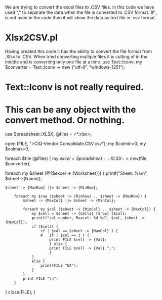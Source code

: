 We are trying to convert the excel files to .CSV files.
In this code we have used "," to separate the data when the file is converted to .CSV format. (If , is not used in the code then it will show the data as text file in .csv format.

# Xlsx2CSV.pl
Having created this code it has the ability to convert the file format from .Xlsx to .CSV.
When tried converting multiple files it is cutting of in the middle and is converting only one file at a time.
use Text::Iconv;
my $converter = Text::Iconv -> new ("utf-8", "windows-1251");

# Text::Iconv is not really required.
# This can be any object with the convert method. Or nothing.

use Spreadsheet::XLSX;
@files = <*.xlsx>; 

open (FILE, ">CIQ-Vendor Consolidate.CSV.csv");
my $colmin=0;
my $colmax=0;

foreach $file (@files) {
my $excel = Spreadsheet::XLSX -> new ($file, $converter);

foreach my $sheet (@{$excel -> {Worksheet}}) {
	printf("Sheet: %s\n", $sheet->{Name});

	$sheet -> {MaxRow} ||= $sheet -> {MinRow};

		foreach my $row ($sheet -> {MinRow} .. $sheet -> {MaxRow}) {
			$sheet -> {MaxCol} ||= $sheet -> {MinCol};
			
			foreach my $col ($sheet -> {MinCol} .. $sheet -> {MaxCol}) {
				my $cell = $sheet -> {Cells} [$row] [$col];
				printf("col number, Maxcol: %d %d", $col, $sheet -> {MaxCol});
				if ($cell) {
					if ( $col == $sheet -> {MaxCol} ) {
					#	if ( $col == 3 ) {
					    print FILE $cell -> {Val};
					    } else {
					    print FILE $cell -> {Val}.",";
					    }
				}
				else {
					print(FILE "NA");	
				}
			}
			print FILE "\n";
		}
}
close(FILE);
}
